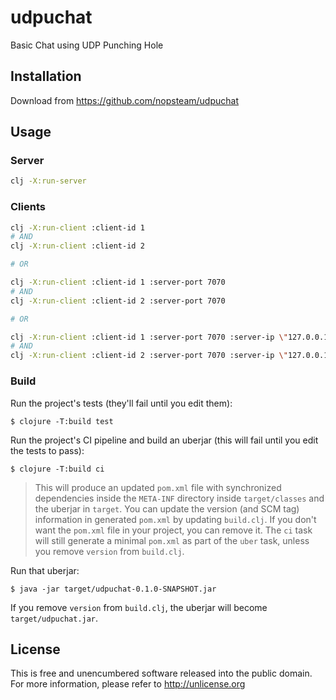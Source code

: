 # udpuchat

Basic Chat using UDP Punching Hole

## Installation

Download from https://github.com/nopsteam/udpuchat

## Usage

### Server
```bash
clj -X:run-server
```

### Clients
```bash
clj -X:run-client :client-id 1
# AND
clj -X:run-client :client-id 2

# OR

clj -X:run-client :client-id 1 :server-port 7070
# AND
clj -X:run-client :client-id 2 :server-port 7070

# OR

clj -X:run-client :client-id 1 :server-port 7070 :server-ip \"127.0.0.1\"
# AND
clj -X:run-client :client-id 2 :server-port 7070 :server-ip \"127.0.0.1\"
```

### Build
Run the project's tests (they'll fail until you edit them):

    $ clojure -T:build test

Run the project's CI pipeline and build an uberjar (this will fail until you edit the tests to pass):

    $ clojure -T:build ci

> This will produce an updated `pom.xml` file with synchronized dependencies inside the `META-INF`
directory inside `target/classes` and the uberjar in `target`. You can update the version (and SCM tag)
information in generated `pom.xml` by updating `build.clj`. If you don't want the `pom.xml` file in your project, you can remove it. The `ci` task will
still generate a minimal `pom.xml` as part of the `uber` task, unless you remove `version`
from `build.clj`.

Run that uberjar:

    $ java -jar target/udpuchat-0.1.0-SNAPSHOT.jar

If you remove `version` from `build.clj`, the uberjar will become `target/udpuchat.jar`.

## License

This is free and unencumbered software released into the public domain.
For more information, please refer to http://unlicense.org
